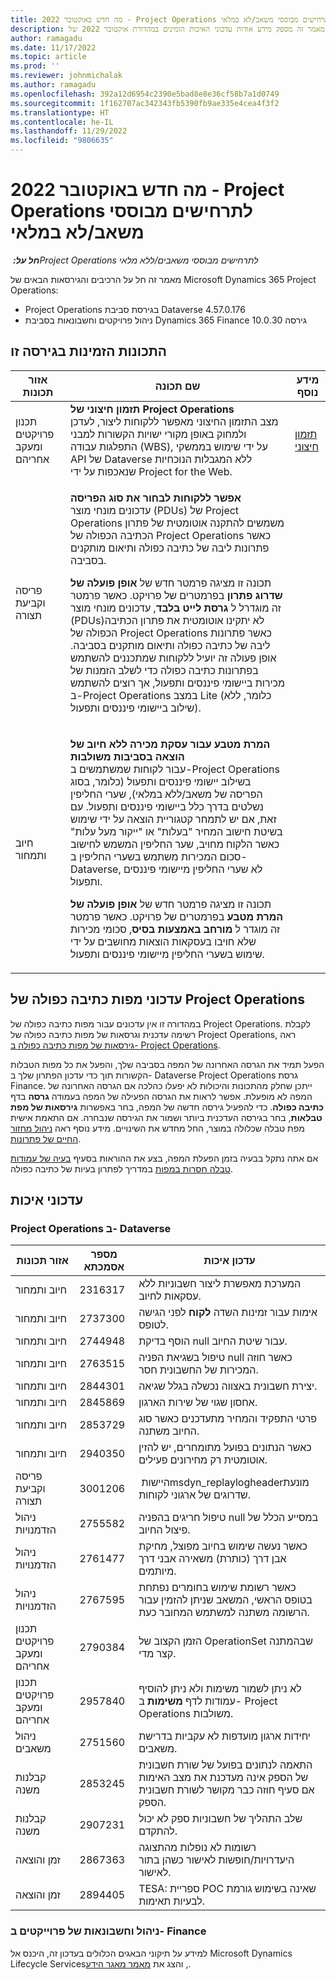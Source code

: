 ```yaml
---
title: מה חדש באוקטובר 2022 - Project Operations לתרחישים מבוססי משאב/לא במלאי
description: מאמר זה מספק מידע אודות עדכוני האיכות הזמינים במהדורת אוקטובר 2022 של Microsoft Dynamics 365 Project Operations עבור תרחישים מבוססי-משאב/לא במלאי.
author: ramagadu
ms.date: 11/17/2022
ms.topic: article
ms.prod: ''
ms.reviewer: johnmichalak
ms.author: ramagadu
ms.openlocfilehash: 392a12d6954c2390e5bad8e8e36cf58b7a1d0749
ms.sourcegitcommit: 1f162707ac342343fb5390fb9ae335e4cea4f3f2
ms.translationtype: HT
ms.contentlocale: he-IL
ms.lasthandoff: 11/29/2022
ms.locfileid: "9806635"
---
```

# <a name="whats-new-october-2022---project-operations-for-resourcenon-stocked-based-scenarios"></a>מה חדש באוקטובר 2022 - Project Operations לתרחישים מבוססי משאב/לא במלאי

_**חל על:** ‏Project Operations לתרחישים מבוססי משאבים/ללא מלאי_

מאמר זה חל על הרכיבים והגירסאות הבאים של Microsoft Dynamics 365 Project Operations:

- Project Operations בגירסת סביבת Dataverse 4.57.0.176
- ניהול פרויקטים וחשבונאות בסביבת Dynamics 365 Finance גירסה 10.0.30

## <a name="features-included-in-this-release"></a>התכונות הזמינות בגירסה זו

| אזור תכונות | שם תכונה | מידע נוסף |
| --- | --- | --- |
| ‏‫תכנון פרויקטים ומעקב אחריהם | **תזמון חיצוני של Project Operations**<br>מצב התזמון החיצוני מאפשר ללקוחות ליצור, לעדכן ולמחוק באופן מקורי ישויות הקשורות למבני התפלגות עבודה (WBS), על ידי שימוש בממשקי API של Dataverse ללא המגבלות הנוכחיות שנאכפות על ידי Project for the Web. | [תזמון חיצוני](/dynamics365/project-operations/project-management/external-scheduling) |
| פריסה וקביעת תצורה | <p>**אפשר ללקוחות לבחור את סוג הפריסה**<br>עדכונים מונחי מוצר (PDUs) של Project Operations משמשים להתקנה אוטומטית של פתרון הכתיבה הכפולה של Project Operations כאשר פתרונות ליבה של כתיבה כפולה ותיאום מותקנים בסביבה.</p><p>תכונה זו מציגה פרמטר חדש של **אופן פועלה של שדרוג פתרון** בפרמטרים של פרויקט. כאשר פרמטר זה מוגדרל ל **גרסת לייט בלבד**, עדכונים מונחי מוצר (PDUs)לא יתקינו אוטומטית את פתרון הכתיבה הכפולה של Project Operations כאשר פתרונות ליבה של כתיבה כפולה ותיאום מותקנים בסביבה. אופן פעולה זה יועיל ללקוחות שמתכננים להשתמש בפתרונות כתיבה כפולה כדי לשלב הזמנות של מכירות ביישומי פיננסים ותפעול, אך רוצים להשתמש ב-Project Operations במצב Lite (כלומר, ללא שילוב ביישומי פיננסים ותפעול).</p> | |
| חיוב ותמחור | <p>**המרת מטבע עבור עסקת מכירה ללא חיוב של הוצאה בסביבות משולבות**<br>עבור לקוחות שמשתמשים ב-Project Operations בשילוב יישומי פיננסים ותפעול (כלומר, בסוג הפריסה של משאב/ללא במלאי), שערי החליפין נשלטים בדרך כלל ביישומי פיננסים ותפעול. עם זאת, אם יש לתמחר קטגוריית הוצאה על ידי שימוש בשיטת חישוב המחיר "בעלות" או "ייקור מעל עלות" כאשר הלקוח מחויב, שער החליפין המשמש לחישוב סכום המכירות משתמש בשערי החליפין ב- Dataverse, לא שערי החליפין מיישומי פיננסים ותפעול.</p><p>תכונה זו מציגה פרמטר חדש של **אופן פועלה של המרת מטבע** בפרמטרים של פרויקט. כאשר פרמטר זה מוגדר ל **מורחב באמצעות בסיס**, סכומי מכירות שלא חויבו בעסקאות הוצאות מחושבים על ידי שימוש בשערי החליפין מיישומי פיננסים ותפעול.</p> | |

## <a name="project-operations-dual-write-maps-updates"></a>עדכוני מפות כתיבה כפולה של Project Operations

במהדורה זו אין עדכונים עבור מפות כתיבה כפולה של Project Operations. לקבלת רשימה עדכנית וגרסאות של מפות כתיבה כפולה של Project Operations, ראה [גירסאות של מפות כתיבה כפולה ב- Project Operations](../environment/resource-dual-write-maps.md).

הפעל תמיד את הגרסה האחרונה של המפה בסביבה שלך, והפעל את כל מפות הטבלות הקשורות תוך כדי עדכון הפתרון שלך ב- Dataverse Project Operations גרסת Finance. ייתכן שחלק מהתכונות והיכולות לא יפעלו כהלכה אם הגרסה האחרונה של המפה לא מופעלת. אפשר לראות את הגרסה הפעילה של המפה בעמודה **גרסה** בדף **כתיבה כפולה**. כדי להפעיל גירסה חדשה של המפה, בחר באפשרות **גירסאות של מפת טבלאות**, בחר בגירסה העדכנית ביותר ושמור את הגירסה שנבחרה. אם התאמת אישית מפת טבלה שכלולה במוצר, החל מחדש את השינויים. מידע נוסף ראה [ניהול מחזור החיים של פתרונות](/dynamics365/fin-ops-core/dev-itpro/data-entities/dual-write/app-lifecycle-management).

אם אתה נתקל בבעיה בזמן הפעלת המפה, בצע את ההוראות בסעיף [בעיה של עמודות טבלה חסרות במפות](/dynamics365/fin-ops-core/dev-itpro/data-entities/dual-write/dual-write-troubleshooting-finops-upgrades#missing-table-columns-issue-on-maps) במדריך לפתרון בעיות של כתיבה כפולה.

## <a name="quality-updates"></a>עדכוני איכות

### <a name="project-operations-on-dataverse"></a>Project Operations ב- Dataverse

| אזור תכונות | מספר אסמכתא | עדכון איכות |
| --- | --- | --- |
| חיוב ותמחור | 2316317 | המערכת מאפשרת ליצור חשבוניות ללא עסקאות לחיוב. |
| חיוב ותמחור | 2737300 | אימות עבור זמינות השדה **לקוח**  לפני הגישה לטופס. |
| חיוב ותמחור | 2744948 | הוסף בדיקת null עבור שיטת החיוב. |
| חיוב ותמחור | 2763515 | טיפול בשגיאת הפניה null כאשר חוזה המכירות של החשבונית חסר. |
| חיוב ותמחור | 2844301 | יצירת חשבונית באצווה נכשלה בגלל שגיאה. |
| חיוב ותמחור | 2845869 | אחסון שגוי של שירות הארגון. |
| חיוב ותמחור | 2853729 | פרטי התפקיד והמחיר מתעדכנים כאשר סוג החיוב משתנה. |
| חיוב ותמחור | 2940350 | כאשר הנתונים בפועל מתומחרים, יש להזין אוטומטית רק מחירונים פעילים. |
| פריסה וקביעת תצורה | 3001206 | היישות ‏msdyn‏\_replaylogheader‏ מונעת שדרוגים של ארגוני לקוחות. |
| ניהול הזדמנויות | 2755582 | טיפול חריגים בהפניה null במסייע הכלל של פיצול החיוב. |
| ניהול הזדמנויות | 2761477 | כאשר נעשה שימוש בחיוב מפוצל, מחיקת אבן דרך (כותרת) משאירה אבני דרך מיותמים. |
| ניהול הזדמנויות | 2767595 | כאשר רשומת שימוש בחומרים נפתחת בטופס הראשי, המשאב שניתן להזמין עבור הרשומה משתנה למשתמש המחובר כעת. |
| ‏‫תכנון פרויקטים ומעקב אחריהם | 2790384 | הזמן הקצוב של OperationSet שבהמתנה קצר מדי. |
| ‏‫תכנון פרויקטים ומעקב אחריהם | 2957840 | לא ניתן לשמור משימות ולא ניתן להוסיף עמודות לדף **משימות** ב- Project Operations משולבות. |
| ניהול משאבים | 2751560 | יחידות ארגון מועדפות לא עקביות בדרישת משאבים. |
| קבלנות משנה | 2853245 | התאמה לנתונים בפועל של שורת חשבונית של הספק אינה מעדכנת את מצב האימות אם סעיף חוזה כבר מקושר לשורת חשבונית הספק. |
| קבלנות משנה | 2907231 | שלב התהליך של חשבוניות ספק לא יכול להתקדם. |
| זמן והוצאה | 2867363 | רשומות לא נופלות מהתצוגה היעדרויות/חופשות לאישור כשהן בתור לאישור. |
| זמן והוצאה | 2894405 | TESA: ספריית POC שאינה בשימוש גורמת לבעיות תאימות. |

### <a name="project-management-and-accounting-in-finance"></a>ניהול וחשבונאות של פרוייקטים ב- Finance

למידע על תיקוני הבאגים הכלולים בעדכון זה, היכנס אל Microsoft Dynamics Lifecycle Services‏, והצג את [מאמר מאגר הידע](https://fix.lcs.dynamics.com/Issue/Details?bugId=745468).

